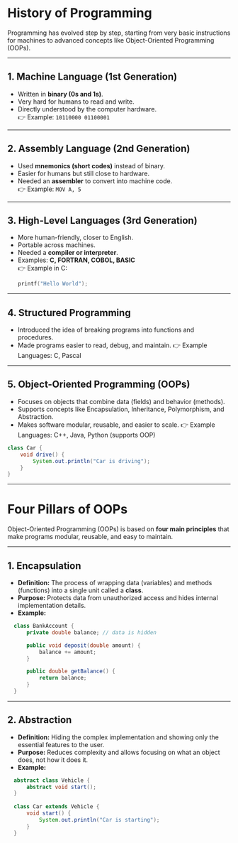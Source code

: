 # History of Programming

Programming has evolved step by step, starting from very basic instructions for machines to advanced concepts like Object-Oriented Programming (OOPs).

---

## 1. Machine Language (1st Generation)
- Written in **binary (0s and 1s)**.
- Very hard for humans to read and write.
- Directly understood by the computer hardware.  
  👉 Example: `10110000 01100001`

---

## 2. Assembly Language (2nd Generation)
- Used **mnemonics (short codes)** instead of binary.
- Easier for humans but still close to hardware.
- Needed an **assembler** to convert into machine code.  
  👉 Example: `MOV A, 5`

---

## 3. High-Level Languages (3rd Generation)
- More human-friendly, closer to English.
- Portable across machines.
- Needed a **compiler or interpreter**.
- Examples: **C, FORTRAN, COBOL, BASIC**  
  👉 Example in C:
  ```c
  printf("Hello World");
  ```
---

## 4. Structured Programming

- Introduced the idea of breaking programs into functions and procedures.
- Made programs easier to read, debug, and maintain.
  👉 Example Languages: C, Pascal

 ---

## 5. Object-Oriented Programming (OOPs)

- Focuses on objects that combine data (fields) and behavior (methods).
- Supports concepts like Encapsulation, Inheritance, Polymorphism, and Abstraction.
- Makes software modular, reusable, and easier to scale.
  👉 Example Languages: C++, Java, Python (supports OOP)

```java
class Car {
    void drive() {
        System.out.println("Car is driving");
    }
}

```

---

# Four Pillars of OOPs

Object-Oriented Programming (OOPs) is based on **four main principles** that make programs modular, reusable, and easy to maintain.

---

## 1. Encapsulation
- **Definition:** The process of wrapping data (variables) and methods (functions) into a single unit called a **class**.
- **Purpose:** Protects data from unauthorized access and hides internal implementation details.
- **Example:**
```java
  class BankAccount {
      private double balance; // data is hidden

      public void deposit(double amount) {
          balance += amount;
      }

      public double getBalance() {
          return balance;
      }
  }
```

---

## 2. Abstraction
- **Definition:** Hiding the complex implementation and showing only the essential features to the user.
- **Purpose:** Reduces complexity and allows focusing on what an object does, not how it does it.
- **Example:**
```java
  abstract class Vehicle {
      abstract void start();
  }
  
  class Car extends Vehicle {
      void start() {
          System.out.println("Car is starting");
      }
  }

```

